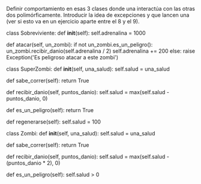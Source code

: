 Definir comportamiento en esas 3 clases donde una interactúa con las otras dos polimórficamente. Introducir la idea de excepciones y que lancen una (ver si esto va en un ejercicio aparte entre el 8 y el 9).

class Sobreviviente:
  def __init__(self):
    self.adrenalina = 1000

  def atacar(self, un_zombi):
    if not un_zombi.es_un_peligro():
      un_zombi.recibir_danio(self.adrenalina / 2)
      self.adrenalina += 200
    else:
      raise Exception('Es peligroso atacar a este zombi')

class SuperZombi:
  def __init__(self, una_salud):
    self.salud = una_salud

  def sabe_correr(self):
    return True

  def recibir_danio(self, puntos_danio):
    self.salud = max(self.salud - puntos_danio, 0)

  def es_un_peligro(self):
    return True
  
  def regenerarse(self):
    self.salud = 100

class Zombi:
  def __init__(self, una_salud):
    self.salud = una_salud
 
  def sabe_correr(self):
    return True

  def recibir_danio(self, puntos_danio):
    self.salud =  max(self.salud - (puntos_danio * 2), 0)

  def es_un_peligro(self):
    self.salud > 0